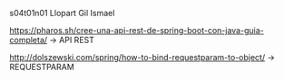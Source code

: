 s04t01n01 Llopart Gil Ismael

https://pharos.sh/cree-una-api-rest-de-spring-boot-con-java-guia-completa/  -> API REST

http://dolszewski.com/spring/how-to-bind-requestparam-to-object/ -> REQUESTPARAM
